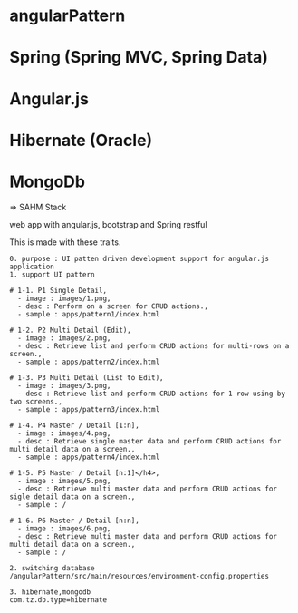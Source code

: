 angularPattern
=========

# Spring (Spring MVC, Spring Data)
# Angular.js 
# Hibernate (Oracle)
# MongoDb

=> SAHM Stack

web app with angular.js, bootstrap and Spring restful

This is made with these traits.
	
	0. purpose : UI patten driven development support for angular.js application
	1. support UI pattern
	
	# 1-1. P1 Single Detail,
	  - image : images/1.png,
	  - desc : Perform on a screen for CRUD actions.,
	  - sample : apps/pattern1/index.html
	
	# 1-2. P2 Multi Detail (Edit),
	  - image : images/2.png,
	  - desc : Retrieve list and perform CRUD actions for multi-rows on a screen.,
	  - sample : apps/pattern2/index.html
	
	# 1-3. P3 Multi Detail (List to Edit),
	  - image : images/3.png,
	  - desc : Retrieve list and perform CRUD actions for 1 row using by two screens.,
	  - sample : apps/pattern3/index.html
	
	# 1-4. P4 Master / Detail [1:n],
	  - image : images/4.png,
	  - desc : Retrieve single master data and perform CRUD actions for multi detail data on a screen.,
	  - sample : apps/pattern4/index.html
	
	# 1-5. P5 Master / Detail [n:1]</h4>,
	  - image : images/5.png,
	  - desc : Retrieve multi master data and perform CRUD actions for sigle detail data on a screen.,
	  - sample : /
	
	# 1-6. P6 Master / Detail [n:n],
	  - image : images/6.png,
	  - desc : Retrieve multi master data and perform CRUD actions for multi detail data on a screen.,
	  - sample : /

	2. switching database
	/angularPattern/src/main/resources/environment-config.properties
	
	3. hibernate,mongodb
	com.tz.db.type=hibernate
	

